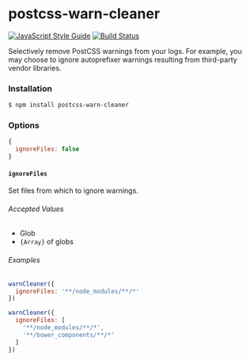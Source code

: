 # postcss-warn-cleaner
[![JavaScript Style Guide](https://cdn.rawgit.com/feross/standard/master/badge.svg)](https://github.com/feross/standard)
[![Build Status](https://travis-ci.org/dcalhoun/postcss-warn-cleaner.svg?branch=master)](https://travis-ci.org/dcalhoun/postcss-warn-cleaner)

Selectively remove PostCSS warnings from your logs. For example, you may choose to ignore autoprefixer warnings resulting from third-party vendor libraries.

### Installation
```bash
$ npm install postcss-warn-cleaner
```

### Options
```javascript
{
  ignoreFiles: false
}
```

#### `ignoreFiles`
Set files from which to ignore warnings.

###### Accepted Values
- Glob
- `{Array}` of globs

###### Examples
```javascript
warnCleaner({
  ignoreFiles: '**/node_modules/**/*'
})

warnCleaner({
  ignoreFiles: [
    '**/node_modules/**/*',
    '**/bower_components/**/*'
  ]
})
```
